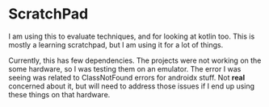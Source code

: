 # ScratchPad

I am using this to evaluate techniques, and for looking at kotlin too.  This is mostly a learning scratchpad, but I am using it for a lot of things.

Currently, this has few dependencies.  The projects were not working on the some hardware, so I was testing them on an emulator.  The error I was seeing was related to ClassNotFound errors for androidx stuff.  Not **real** concerned about it, but will need to address those issues if I end up using these things on that hardware. 